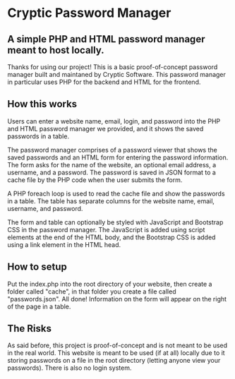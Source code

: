 # Cryptic Password Manager 
## A simple PHP and HTML password manager meant to host locally. 

Thanks for using our project! This is a basic proof-of-concept password manager built and maintaned by Cryptic Software. This password manager in particular uses PHP for the backend and HTML for the frontend. 

## How this works

Users can enter a website name, email, login, and password into the PHP and HTML password manager we provided, and it shows the saved passwords in a table.

The password manager comprises of a password viewer that shows the saved passwords and an HTML form for entering the password information. The form asks for the name of the website, an optional email address, a username, and a password. The password is saved in JSON format to a cache file by the PHP code when the user submits the form.

A PHP foreach loop is used to read the cache file and show the passwords in a table. The table has separate columns for the website name, email, username, and password. 

The form and table can optionally be styled with JavaScript and Bootstrap CSS in the password manager. The JavaScript is added using script elements at the end of the HTML body, and the Bootstrap CSS is added using a link element in the HTML head.

## How to setup

Put the index.php into the root directory of your website, then create a folder called "cache", in that folder you create a file called "passwords.json". All done! Information on the form will appear on the right of the page in a table.

## The Risks

As said before, this project is proof-of-concept and is not meant to be used in the real world. This website is meant to be used (if at all) locally due to it storing passwords on a file in the root directory (letting anyone view your passwords). There is also no login system.
